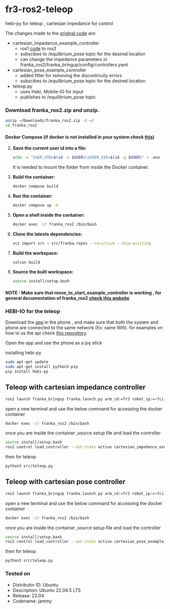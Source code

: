 # fr3-ros2-teleop
hebi-py for teleop , cartesian impedance for control

The changes made to the [original code](https://github.com/frankaemika/franka_ros2/tree/humble) are:
- cartesian_impedance_example_controller
  - ros1 [code](https://github.com/frankaemika/franka_ros2/pull/51) to ros2
  -  subscibes to /equilbrium_pose topic for the desired location
  - can change the impedance parameters in franka_ros2/franka_bringup/config/controllers.yaml
- cartesian_pose_example_controller
  - added filter for removing the discontinuity errors
  - subscibes to /equilbrium_pose topic for the desired location
- teleop.py
  - uses Hebi, Mobile-IO for input 
  - publishes to /equilibrium_pose topic
 
### Download franka_ros2.zip and unzip.

```bash
unzip ~/Downloads/franka_ros2.zip -d ~/
cd franka_ros2
```

#### Docker Compose (if docker is not installed in your system check [this](https://docs.docker.com/engine/install/ubuntu/)) 

  2. **Save the current user id into a file:**
      ```bash
      echo -e "USER_UID=$(id -u $USER)\nUSER_GID=$(id -g $USER)" > .env
      ```
      It is needed to mount the folder from inside the Docker container.

  3. **Build the container:**
      ```bash
      docker compose build
      ```
  4. **Run the container:**
      ```bash
      docker compose up -d
      ```
  5. **Open a shell inside the container:**
      ```bash
      docker exec -it franka_ros2 /bin/bash
      ```
  6. **Clone the latests dependencies:**
      ```bash
      vcs import src < src/franka.repos --recursive --skip-existing
      ```
  7. **Build the workspace:**
      ```bash
      colcon build 
      ```
  7. **Source the built workspace:**
      ```bash
      source install/setup.bash
      ```
#### NOTE : Make sure that move_to_start_example_controller is working , for general documentation of franka_ros2 [check this website](https://frankaemika.github.io/docs/franka_ros2.html)



### HEBI-IO for the teleop

Download the [app](https://docs.hebi.us/tools.html#mobile-io) in the phone , and make sure that both the system and phone are connected to the same network (Ex: same Wifi).
for examples on how to us the api check [this repository](https://github.com/HebiRobotics/hebi-python-examples).

Open the app and use the phone as a joy stick

installing hebi-py

```bash
sudo apt-get update
sudo apt-get install python3-pip
pip install hebi-py
```


## Teleop with cartesian impedance controller

```bash
ros2 launch franka_bringup franka.launch.py arm_id:=fr3 robot_ip:=<fci-ip>
```

open a new terminal and use the below command for accessing the docker container

```bash
docker exec -it franka_ros2 /bin/bash
```
once you are inside the container ,source setup file and load the controller 

```bash
source install/setup.bash
ros2 control load_controller --set-state active cartesian_impedance_example_controller
```
then for teleop
```bash
python3 src/teleop.py
```


## Teleop with cartesian pose controller

```bash
ros2 launch franka_bringup franka.launch.py arm_id:=fr3 robot_ip:=<fci-ip>
```

open a new terminal and use the below command for accessing the docker container

```bash
docker exec -it franka_ros2 /bin/bash
```
once you are inside the container ,source setup file and load the controller 

```bash
source install/setup.bash
ros2 control load_controller --set-state active cartesian_pose_example_controller
```
then for teleop
```bash
python3 src/teleop.py
```

### Tested on 

- Distributor ID:	Ubuntu
- Description:	Ubuntu 22.04.5 LTS
- Release:	22.04
- Codename:	jammy
